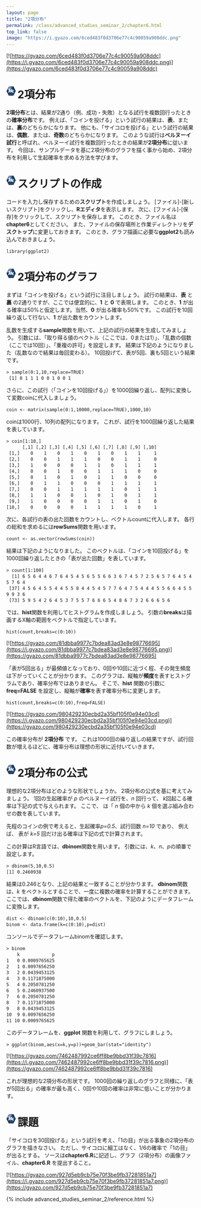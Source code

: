 ```yaml
---
layout: page
title: "2項分布"
permalink: /class/advanced_studies_seminar_2/chapter6.html
top_link: false
image: "https://i.gyazo.com/6ced483f0d3706e77c4c90059a908ddc.png"
---
```


[![https://gyazo.com/6ced483f0d3706e77c4c90059a908ddc](https://i.gyazo.com/6ced483f0d3706e77c4c90059a908ddc.png)](https://gyazo.com/6ced483f0d3706e77c4c90059a908ddc)

# <img style="margin-right:5px;margin-bottom:7px" src="/favicon/favicon-25x25.png">2項分布

**2項分布**とは、結果が2通り（例、成功・失敗）となる試行を複数回行ったときの**確率分布**です。
例えば、「コインを投げる」という試行の結果は、**表**、または、**裏**のどちらかになります。
他にも、「サイコロを投げる」という試行の結果は、**偶数**、または、**奇数**のどちらかになります。
このような試行は**ベルヌーイ試行**と呼ばれ、ベルヌーイ試行を複数回行ったときの結果が**2項分布**に従います。
今回は、サンプルデータを基に2項分布のグラフを描く事から始め、2項分布を利用して生起確率を求める方法を学びます。

# <img style="margin-right:5px;margin-bottom:7px" src="/favicon/favicon-25x25.png">スクリプトの作成

コードを入力し保存するための**スクリプト**を作成しましょう。
[ファイル]-[新しいスクリプト]をクリックし、**Rエディタ**を表示します。
次に、[ファイル]-[保存]をクリックして、スクリプトを保存します。
このとき、ファイル名は**chapter6**としてください。
また、ファイルの保存場所と作業ディレクトリを**デスクトップ**に変更しておきます。
このとき、グラフ描画に必要な**ggplot2**も読み込んでおきましょう。

    library(ggplot2)

# <img style="margin-right:5px;margin-bottom:7px" src="/favicon/favicon-25x25.png">2項分布のグラフ

まずは「コインを投げる」という試行に注目しましょう。
試行の結果は、**表** と **裏** の2通りですが、ここでは便宜的に、**1** と **0** で表現します。
このとき、**1** が出る確率は50%と仮定します。当然、**0** が出る確率も50%です。
この試行を10回繰り返して行ない、**1** が出た数をカウントします。

乱数を生成する**sample**関数を用いて、上記の試行の結果を生成してみましょう。
引数には、「取り得る値のベクトル（ここでは、0または1）」、「乱数の個数（ここでは10回）」、「重複の許可」を設定します。
結果は下記のようになりました（乱数なので結果は毎回変わる）。
10回投げて、表が5回、裏も5回という結果です。

    > sample(0:1,10,replace=TRUE)
     [1] 0 1 1 1 0 0 1 0 0 1

さらに、この試行（「コインを10回投げる」）を1000回繰り返し、配列に変換して変数coinに代入しましょう。

    coin <- matrix(sample(0:1,10000,replace=TRUE),1000,10)

coinは1000行、10列の配列になります。
これが、試行を1000回繰り返した結果を表しています。

    > coin[1:10,]
          [,1] [,2] [,3] [,4] [,5] [,6] [,7] [,8] [,9] [,10]
     [1,]    0    1    0    1    0    1    0    1    1     1
     [2,]    0    0    1    1    1    0    0    1    1     0
     [3,]    1    0    0    0    1    1    0    1    1     1
     [4,]    0    0    1    0    0    1    1    1    0     0
     [5,]    0    1    0    1    0    1    1    0    0     0
     [6,]    0    1    1    0    0    0    1    1    1     1
     [7,]    0    0    1    1    1    1    1    0    1     1
     [8,]    1    1    0    0    1    0    1    0    1     1
     [9,]    1    0    0    0    0    1    1    0    1     0
    [10,]    0    0    0    0    1    1    1    1    0     1

次に、各試行の表の出た回数をカウントし、ベクトルcountに代入します。
各行の総和を求めるには**rowSums**関数を用います。

    count <- as.vector(rowSums(coin))

結果は下記のようになりました。
このベクトルは、「コインを10回投げる」を1000回繰り返したときの「表が出た回数」を表しています。

    > count[1:100]
      [1] 6 5 6 4 4 6 7 6 4 5 4 5 6 5 5 6 6 3 6 7 4 5 7 2 5 6 5 7 6 4 5 4 5 7 6 4
     [37] 4 5 6 4 5 5 4 4 5 5 8 4 4 5 4 5 7 7 6 4 7 5 4 4 4 5 5 6 6 4 5 5 9 9 3 6
     [73] 5 9 5 4 2 6 4 5 3 7 5 5 7 6 6 6 5 4 8 6 7 3 2 6 6 6 5 6

では、**hist**関数を利用してヒストグラムを作成しましょう。
引数の**breaks**は描画するX軸の範囲をベクトルで指定しています。

    hist(count,breaks=c(0:10))

[![https://gyazo.com/81dbba9977c7bdea83ad3e8e98776695](https://i.gyazo.com/81dbba9977c7bdea83ad3e8e98776695.png)](https://gyazo.com/81dbba9977c7bdea83ad3e8e98776695)

「表が5回出る」が最頻値となっており、0回や10回に近づく程、その発生頻度は下がっていくことが分かります。
このグラフは、縦軸が**頻度**を表すヒストグラムであり、確率分布ではありません。
そこで、**hist** 関数の引数に **freq=FALSE** を設定し、縦軸が**確率**を表す確率分布に変更します。

    hist(count,breaks=c(0:10),freq=FALSE)

[![https://gyazo.com/980429230ecbd2a35bf105f0e94e03cd](https://i.gyazo.com/980429230ecbd2a35bf105f0e94e03cd.png)](https://gyazo.com/980429230ecbd2a35bf105f0e94e03cd)

この確率分布が **2項分布** です。
これは1000回の繰り返しの結果ですが、試行回数が増えるほどに、確率分布は理想の形状に近付いていきます。

# <img style="margin-right:5px;margin-bottom:7px" src="/favicon/favicon-25x25.png">2項分布の公式

理想的な2項分布はどのような形状でしょうか。
2項分布の公式を基に考えてみましょう。
1回の生起確率が *p* のベルヌーイ試行を、*n* 回行って、 *k*回起こる確率は下記の式で与えられます。
ここで、<script type="math/tex">_n C_k</script> は「 *n* 個の中から *k* 個を選ぶ組み合わせの数を表しています。

<p style="text-align:center">
    <script type="math/tex">
    _n C_k p^{k}(1-p)^{n-k}
    </script>
</p>

先程のコインの例で考えると、生起確率*p=0.5*、試行回数 *n=10* であり、
例えば、 表が *k=5* 回だけ出る確率は下記の式で計算されます。

<p style="text-align:center">
    <script type="math/tex">
    _{10} C_{5} 0.5^{5}(1-0.5)^{5} \approx 0.246
    </script>
</p>

この計算はR言語では、**dbinom**関数を用います。
引数には、*k*、*n*、*p*の順番で設定します。

    > dbinom(5,10,0.5)
    [1] 0.2460938

結果は0.246となり、上記の結果と一致することが分かります。
**dbinom**関数は、*k* をベクトルとすることで、一度に複数の確率を計算することができます。
ここでは、**dbinom**関数で得た確率のベクトルを、下記のようにデータフレームに変換します。

    dist <- dbinom(c(0:10),10,0.5)
    binom <- data.frame(k=c(0:10),p=dist)
    
コンソールでデータフレームbinomを確認します。
    
    > binom
        k            p
    1   0 0.0009765625
    2   1 0.0097656250
    3   2 0.0439453125
    4   3 0.1171875000
    5   4 0.2050781250
    6   5 0.2460937500
    7   6 0.2050781250
    8   7 0.1171875000
    9   8 0.0439453125
    10  9 0.0097656250
    11 10 0.0009765625

このデータフレームを、**ggplot** 関数を利用して、グラフにしましょう。

    > ggplot(binom,aes(x=k,y=p))+geom_bar(stat="identity")

[![https://gyazo.com/7462487992ce6ff8be9bbd31f39c7816](https://i.gyazo.com/7462487992ce6ff8be9bbd31f39c7816.png)](https://gyazo.com/7462487992ce6ff8be9bbd31f39c7816)

これが理想的な2項分布の形状です。
1000回の繰り返しのグラフと同様に、「表が5回出る」の確率が最も高く、0回や10回の確率は非常に低いことが分かります。

# <img style="margin-right:5px;margin-bottom:7px" src="/favicon/favicon-25x25.png">課題

「サイコロを30回投げる」という試行を考え、「1の目」が出る事象の2項分布のグラフを描きなさい。
ただし、サイコロに細工はなく、1/6の確率で「1の目」が出るとする。
ソースは**chapter6.R**に記述し、グラフ（2項分布）の画像ファイル、**chapter6.R** を提出すること。

[![https://gyazo.com/927d5eb9cb75e70f3be9fb37281851a7](https://i.gyazo.com/927d5eb9cb75e70f3be9fb37281851a7.png)](https://gyazo.com/927d5eb9cb75e70f3be9fb37281851a7)

{% include advanced_studies_seminar_2/reference.html %}